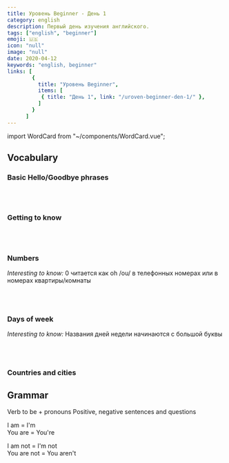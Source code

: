 ```yaml
---
title: Уровень Beginner - День 1
category: english
description: Первый день изучения английского.
tags: ["english", "beginner"]
emoji: 🇺🇸
icon: "null"
image: "null"
date: 2020-04-12
keywords: "english, beginner"
links: [
        {
          title: "Уровень Beginner",
          items: [
           { title: "День 1", link: "/uroven-beginner-den-1/" },
          ]
        }
      ]
---
```


import WordCard from "~/components/WordCard.vue";

## Vocabulary

### Basic Hello/Goodbye phrases

<WordCard front="Hello" back="Здравствуйте"/>
<WordCard front="My name is..." back="Меня зовут ..."/>
<WordCard front="Nice to meet you!" back="Приятно познакомиться!"/>
<WordCard front="See you soon" back="До скорой встречи"/>
<WordCard front="Goodbye" back="До свидания"/>
<WordCard front="What's your name?" back="Как тебя зовут?"/>
<WordCard front="Number" back="номер (число)"/>
<br><br>

### Getting to know 

<WordCard front="What's your name?" back="Как вас зовут?"/>
<WordCard front="How old are you?" back="Сколько вам лет?"/>
<WordCard front="Where is he from?" back="Откуда он?"/>
<WordCard front="I'm 21 years old" back="Мне 21 год"/>
<WordCard front="We are from Japan" back="Мы из Японии"/>
<WordCard front="My favourite singer is Britney Spears" back="Моя любимая певица - Бритни Спирс"/>
<br><br>

### Numbers

_Interesting to know:_ 0 читается как oh /ou/ в телефонных номерах или в номерах квартиры/комнаты

<WordCard front="one" back="один"/>
<WordCard front="two" back="два"/>
<WordCard front="three" back="три"/>
<WordCard front="four" back="четыре"/>
<WordCard front="five" back="пять"/>
<WordCard front="six" back="шесть"/>
<WordCard front="seven" back="семь"/>
<WordCard front="eight" back="восемь"/>
<WordCard front="nine" back="девять"/>
<WordCard front="ten" back="десять"/>
<WordCard front="eleven" back="одиннадцать"/>
<WordCard front="twelve" back="двенадцать"/>
<WordCard front="thirteen" back="тринадцать"/>
<WordCard front="fourteen" back="четырнадцать"/>
<WordCard front="fiveteen" back="пятнадцать"/>
<WordCard front="sixteen" back="шестнадцать"/>
<WordCard front="seventeen" back="семнадцать"/>
<WordCard front="eighteen" back="восемнадцать"/>
<WordCard front="nineteen" back="девятнадцать"/>
<WordCard front="nineteen" back="двадцать"/>
<WordCard front="thirty" back="тридцать"/>
<WordCard front="fourty" back="сорок"/>
<WordCard front="fifty" back="пятьдесят"/>
<WordCard front="sixty" back="шестьдесят"/>
<WordCard front="seventy" back="семьдесят"/>
<WordCard front="eighty" back="восемьдесят"/>
<WordCard front="ninety" back="девяносто"/>
<WordCard front="a hundred" back="сто"/>
<WordCard front="a thousand" back="тысяча"/>
<WordCard front="a million" back="миллион"/>
<WordCard front="a billion" back="миллиард"/>
<br><br>

### Days of week

_Interesting to know:_ Названия дней недели начинаются с большой буквы

<WordCard front="Monday" back="понедельник"/>
<WordCard front="Tuesday" back="вторник"/>
<WordCard front="Wednesday" back="среда"/>
<WordCard front="Thursday" back="четверг"/>
<WordCard front="Friday" back="пятница"/>
<WordCard front="Suturday" back="суббота"/>
<WordCard front="Sunday" back="воскресенье"/>
<br><br>

### Countries and cities


## Grammar

Verb to be + pronouns
Positive, negative sentences and questions

I am = I'm  
You are = You're

I am not = I'm not  
You are not = You aren't
